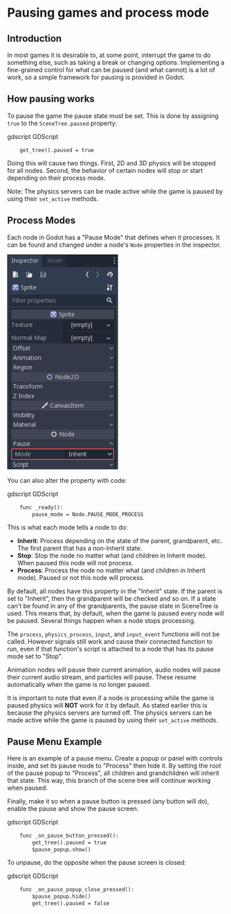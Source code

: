 

Pausing games and process mode
==============================

Introduction
------------

In most games it is desirable to, at some point, interrupt the
game to do something else, such as taking a break or changing options.
Implementing a fine-grained control for what can be paused (and what cannot)
is a lot of work, so a simple framework for pausing is provided in
Godot.

How pausing works
-----------------

To pause the game the pause state must be set. This is done by assigning
`true` to the `SceneTree.paused` property:

gdscript GDScript

```
    get_tree().paused = true
```

Doing this will cause two things. First, 2D and 3D physics will be stopped
for all nodes. Second, the behavior of certain nodes will stop or start
depending on their process mode.

Note:
 The physics servers can be made active while the game is
          paused by using their `set_active` methods.

Process Modes
-------------

Each node in Godot has a "Pause Mode" that defines when it processes. It can
be found and changed under a node's `Node` properties in the inspector.

![](img/pausemode.png)

You can also alter the property with code:

gdscript GDScript

```
    func _ready():
        pause_mode = Node.PAUSE_MODE_PROCESS
```

This is what each mode tells a node to do:  

-  **Inherit**: Process depending on the state of the parent,
   grandparent, etc. The first parent that has a non-Inherit state.
-  **Stop**: Stop the node no matter what (and children in Inherit
   mode). When paused this node will not process.
-  **Process**: Process the node no matter what (and children in Inherit
   mode). Paused or not this node will process.

By default, all nodes have this property in the "Inherit" state. If the
parent is set to "Inherit", then the grandparent will be checked and so
on. If a state can't be found in any of the grandparents, the pause state
in SceneTree is used. This means that, by default, when the game is paused
every node will be paused. Several things happen when a node stops processing.

The `process`, `physics_process`, `input`, and `input_event` functions
will not be called. However signals still work and cause their connected function to
run, even if that function's script is attached to a node that has its pause
mode set to "Stop".

Animation nodes will pause their current animation, audio nodes
will pause their current audio stream, and particles will pause. These resume
automatically when the game is no longer paused.

It is important to note that even if a node is processing while the game is
paused physics will **NOT** work for it by default. As stated earlier this is
because the physics servers are turned off. The physics servers can be made
active while the game is paused by using their `set_active` methods.

Pause Menu Example
------------------

Here is an example of a pause menu. Create a popup or panel with controls
inside, and set its pause mode to "Process" then hide it. By setting the
root of the pause popup to "Process", all children and grandchildren will
inherit that state. This way, this branch of the scene tree will continue
working when paused.

Finally, make it so when a pause button is pressed (any button will do),
enable the pause and show the pause screen.

gdscript GDScript

```
    func _on_pause_button_pressed():
        get_tree().paused = true
        $pause_popup.show()
```

To unpause, do the opposite when the pause screen is
closed:

gdscript GDScript

```
    func _on_pause_popup_close_pressed():
        $pause_popup.hide()
        get_tree().paused = false
```
